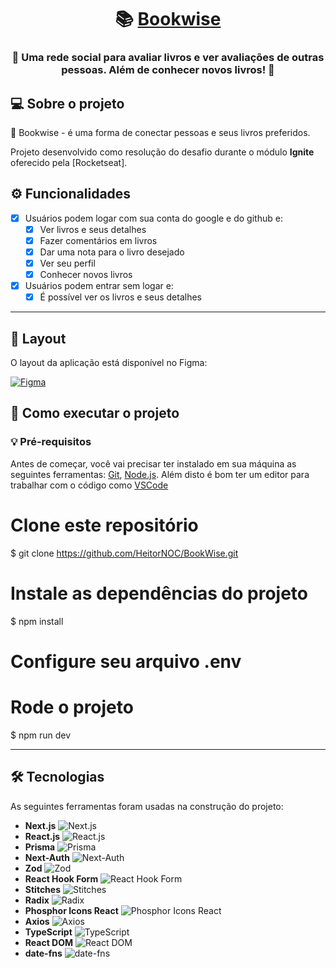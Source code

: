 <h1 align="center">
     📚 <a href="#" alt="Bookwise"> Bookwise </a>
</h1>

<h3 align="center">
    📘 Uma rede social para avaliar livros e ver avaliações de outras pessoas. Além de conhecer novos livros! 💜
</h3>

## 💻 Sobre o projeto
📘 Bookwise - é uma forma de conectar pessoas e seus livros preferidos.

Projeto desenvolvido como resolução do desafio durante o módulo **Ignite** oferecido pela [Rocketseat].

## ⚙️ Funcionalidades
- [x] Usuários podem logar com sua conta do google e do github e:
  - [x] Ver livros e seus detalhes
  - [x] Fazer comentários em livros
  - [x] Dar uma nota para o livro desejado
  - [x] Ver seu perfil
  - [x] Conhecer novos livros
  
- [x] Usuários podem entrar sem logar e:
  - [x] É possível ver os livros e seus detalhes
---

## 🎨 Layout
O layout da aplicação está disponível no Figma:

<a href="[https://www.figma.com/file/1SxgOMojOB2zYT0Mdk28lB/Ecoleta?node-id=136%3A546](https://www.figma.com/file/fIoSto1xLUizCcjUMH5h47/BookWise-(Copy)?type=design&node-id=1-17&t=WAtpAF7rTCxvZq51-0)">
  <img alt="Figma" src="[https://img.shields.io/badge/Acessar%20Layout%20-Figma-%2304D361](https://www.figma.com/file/fIoSto1xLUizCcjUMH5h47/BookWise-(Copy)?type=design&node-id=1-13&t=WAtpAF7rTCxvZq51-4)">
</a>

## 🚀 Como executar o projeto

### 💡 Pré-requisitos

Antes de começar, você vai precisar ter instalado em sua máquina as seguintes ferramentas:
[Git](https://git-scm.com), [Node.js](https://nodejs.org/en/). 
Além disto é bom ter um editor para trabalhar com o código como [VSCode](https://code.visualstudio.com/)

# Clone este repositório
$ git clone https://github.com/HeitorNOC/BookWise.git

# Instale as dependências do projeto
$ npm install

# Configure seu arquivo .env

# Rode o projeto
$ npm run dev

---

## 🛠 Tecnologias

As seguintes ferramentas foram usadas na construção do projeto:

- **Next.js** ![Next.js](https://img.shields.io/badge/-Next.js-black?logo=next-dot-js)
- **React.js** ![React.js](https://img.shields.io/badge/-React.js-61DAFB?logo=react)
- **Prisma** ![Prisma](https://img.shields.io/badge/-Prisma-336791?logo=prisma)
- **Next-Auth** ![Next-Auth](https://img.shields.io/badge/-Next--Auth-000000?logo=next-dot-js)
- **Zod** ![Zod](https://img.shields.io/badge/-Zod-DB7093?logo=zod)
- **React Hook Form** ![React Hook Form](https://img.shields.io/badge/-React%20Hook%20Form-61DAFB?logo=react)
- **Stitches** ![Stitches](https://img.shields.io/badge/-Stitches-000000?logo=styled-components)
- **Radix** ![Radix](https://img.shields.io/badge/-Radix-1A202C?logo=radix-ui)
- **Phosphor Icons React** ![Phosphor Icons React](https://img.shields.io/badge/-Phosphor%20Icons%20React-000000?logo=react)
- **Axios** ![Axios](https://img.shields.io/badge/-Axios-007ACC?logo=axios)
- **TypeScript** ![TypeScript](https://img.shields.io/badge/-TypeScript-007ACC?logo=typescript)
- **React DOM** ![React DOM](https://img.shields.io/badge/-React%20DOM-61DAFB?logo=react)
- **date-fns** ![date-fns](https://img.shields.io/badge/-date--fns-463FB6?logo=date-fns)
